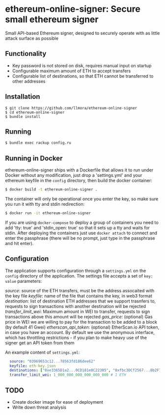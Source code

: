 ethereum-online-signer: Secure small ethereum signer
====================================================

Small API-based Ethereum signer, designed to securely operate with as little attack surface as possible

Functionality
-------------

* Key password is not stored on disk, requires manual input on startup
* Configurable maximum amount of ETH to accept transfers
* Configurable list of destinations, so that ETH cannot be transferred to other addresses

Installation
------------
```
$ git clone https://github.com/llmora/ethereum-online-signer
$ cd ethereum-online-signer
$ bundle install
```

Running
-------

```sh
$ bundle exec rackup config.ru
```

Running in Docker
-----------------

ethereum-online-signer ships with a Dockerfile that allows it to run under
Docker without any modification, just drop a 'settings.yml' and your
ethereum keyfile in the `config` directory, then build the docker container:

```sh
$ docker build -t ethereum-online-signer .
```

The container will only be operational once you enter the key, so make sure
you run it with tty and stdin redirection:

```sh
$ docker run -it ethereum-online-signer
```

If you are using `docker-compose` to deploy a group of containers you need
to add 'tty: true' and 'stdin_open: true' so that it sets up a tty and waits
for stdin. After deploying the containers just use `docker attach` to
connect and enter the passphrase (there will be no prompt, just type in the
passphrase and hit enter).

Configuration
-------------

The application supports configuration through a `settings.yml` on the `config` directory of the application. The settings file accepts a set of `key: value` parameters:

  *source*: source of the ETH transfers, must be the address assocaited with the key file
  *keyfile*: name of the file that contains the key, in web3 format
  *destination*: list of destination ETH addresses that we support trasnfers to, requests to sign transactions with another destination will be rejected  
  *transfer_limit_wei*: Maximum amount in WEI to transfer, requests to sign transactions above this amount will be rejected
  *gas_price*: (optional) Gas price in WEI we are willing to pay for the transaction to be added to a block (by default 41 Gwei)
  *etherscan_api_token*: (optional) EtherScan.io API token, in case you have an account. By default we use the anonymous interface, which has throttling restrictions - if you plan to make heavy use of the signer get an API token from them

An example content of `settings.yml`:
```yaml
  source: "03969653c12...78563fd186dee62"
  keyfile: eth-key.json
  destinations: ["0xe3365D1a2...0CD181e0C22305", "0xfbc3DCf2567...8b2F7C1a2"]
  transfer_limit_wei: 1_000_000_000_000_000_000 # 1 ETH
```

TODO
----
* Create docker image for ease of deployment
* Write down threat analysis
